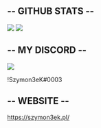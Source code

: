 <h2>-- GITHUB STATS --</h2>

<img src = "https://github-readme-stats.vercel.app/api?username=Szymon3eK&show_icons=true&theme=tokyonight">
<img src = "https://github-readme-stats.vercel.app/api/top-langs/?username=Szymon3eK&layout=compact&theme=tokyonight">


<h2>-- MY DISCORD --</h2>

 <img src = "https://discord-readme-badge.vercel.app/api?id=348145993113665546">
 <p>!Szymon3eK#0003</p>

<h2>-- WEBSITE -- </h2>

<a href = "https://szymon3ek.pl/">
  <p>https://szymon3ek.pl/</p>
</a>



